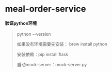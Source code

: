 # meal-order-service

#### 验证python环境
> python --version
>
> 如果没有环境需要先安装：
> brew install python
> 
> 安装依赖：pip install flask
> 
> 启动mock-server：mock-server.py
